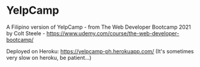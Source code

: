 # YelpCamp
A Filipino version of YelpCamp - from The Web Developer Bootcamp 2021 by Colt Steele - https://www.udemy.com/course/the-web-developer-bootcamp/ 

Deployed on Heroku:
https://yelpcamp-ph.herokuapp.com/
(It's sometimes very slow on heroku, be patient...)

